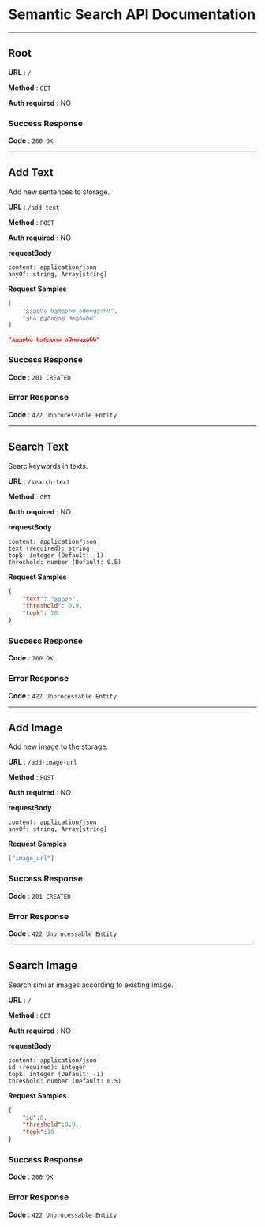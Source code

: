 # Semantic Search API Documentation
---
## Root

**URL** : `/`

**Method** : `GET`

**Auth required** : NO

### Success Response

**Code** : `200 OK`

---
## Add Text

Add new sentences to storage.

**URL** : `/add-text`

**Method** : `POST`

**Auth required** : NO

**requestBody**

    content: application/json
    anyOf: string, Array[string]

**Request Samples**

```json
[
    "გველსა ხვრელით ამოიყვანს", 
    "ენა ტკბილად მოუბარი"
]
```
```json
"გველსა ხვრელით ამოიყვანს"
```

### Success Response

**Code** : `201 CREATED`

### Error Response

**Code** : `422 Unprocessable Entity`

---
## Search Text

Searc keywords in texts.

**URL** : `/search-text`

**Method** : `GET`

**Auth required** : NO

**requestBody**

    content: application/json
    text (required): string
    topk: integer (Default: -1)
    threshold: number (Default: 0.5)

**Request Samples**

```json
{
    "text": "გველი",
    "threshold": 0.9,
    "topk": 10
}
```

### Success Response

**Code** : `200 OK`

### Error Response

**Code** : `422 Unprocessable Entity`

---
## Add Image

Add new image to the storage.

**URL** : `/add-image-url`

**Method** : `POST`

**Auth required** : NO

**requestBody**

    content: application/json
    anyOf: string, Array[string]

**Request Samples**

```json
["image_url"]
```

### Success Response

**Code** : `201 CREATED`

### Error Response

**Code** : `422 Unprocessable Entity`

---
## Search Image

Search similar images according to existing image.

**URL** : `/`

**Method** : `GET`

**Auth required** : NO

**requestBody**

    content: application/json
    id (required): integer
    topk: integer (Default: -1)
    threshold: number (Default: 0.5)

**Request Samples**

```json
{
    "id":0,
    "threshold":0.9,
    "topk":10
}
```

### Success Response

**Code** : `200 OK`

### Error Response

**Code** : `422 Unprocessable Entity`
